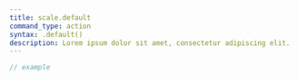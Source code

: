 ```yaml
---
title: scale.default
command_type: action
syntax: .default()
description: Lorem ipsum dolor sit amet, consectetur adipiscing elit.
---
```


```javascript
// example
```